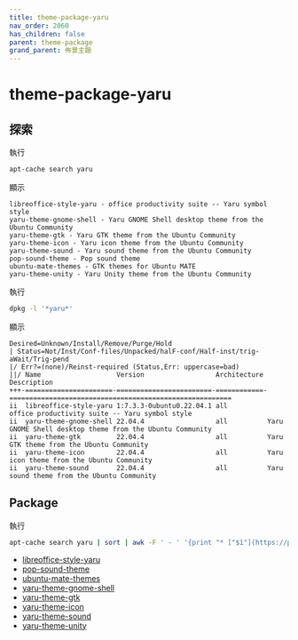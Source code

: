 ```yaml
---
title: theme-package-yaru
nav_order: 2060
has_children: false
parent: theme-package
grand_parent: 佈景主題
---
```



# theme-package-yaru


## 探索

執行

``` sh
apt-cache search yaru
```

顯示

```
libreoffice-style-yaru - office productivity suite -- Yaru symbol style
yaru-theme-gnome-shell - Yaru GNOME Shell desktop theme from the Ubuntu Community
yaru-theme-gtk - Yaru GTK theme from the Ubuntu Community
yaru-theme-icon - Yaru icon theme from the Ubuntu Community
yaru-theme-sound - Yaru sound theme from the Ubuntu Community
pop-sound-theme - Pop sound theme
ubuntu-mate-themes - GTK themes for Ubuntu MATE
yaru-theme-unity - Yaru Unity theme from the Ubuntu Community
```

執行

``` sh
dpkg -l '*yaru*'
```

顯示

```
Desired=Unknown/Install/Remove/Purge/Hold
| Status=Not/Inst/Conf-files/Unpacked/halF-conf/Half-inst/trig-aWait/Trig-pend
|/ Err?=(none)/Reinst-required (Status,Err: uppercase=bad)
||/ Name                   Version                  Architecture Description
+++-======================-========================-============-========================================================
ii  libreoffice-style-yaru 1:7.3.3-0ubuntu0.22.04.1 all          office productivity suite -- Yaru symbol style
ii  yaru-theme-gnome-shell 22.04.4                  all          Yaru GNOME Shell desktop theme from the Ubuntu Community
ii  yaru-theme-gtk         22.04.4                  all          Yaru GTK theme from the Ubuntu Community
ii  yaru-theme-icon        22.04.4                  all          Yaru icon theme from the Ubuntu Community
ii  yaru-theme-sound       22.04.4                  all          Yaru sound theme from the Ubuntu Community
```

## Package

執行

``` sh
apt-cache search yaru | sort | awk -F ' - ' '{print "* ["$1"](https://packages.ubuntu.com/jammy/"$1")"}'
```

* [libreoffice-style-yaru](https://packages.ubuntu.com/jammy/libreoffice-style-yaru)
* [pop-sound-theme](https://packages.ubuntu.com/jammy/pop-sound-theme)
* [ubuntu-mate-themes](https://packages.ubuntu.com/jammy/ubuntu-mate-themes)
* [yaru-theme-gnome-shell](https://packages.ubuntu.com/jammy/yaru-theme-gnome-shell)
* [yaru-theme-gtk](https://packages.ubuntu.com/jammy/yaru-theme-gtk)
* [yaru-theme-icon](https://packages.ubuntu.com/jammy/yaru-theme-icon)
* [yaru-theme-sound](https://packages.ubuntu.com/jammy/yaru-theme-sound)
* [yaru-theme-unity](https://packages.ubuntu.com/jammy/yaru-theme-unity)
